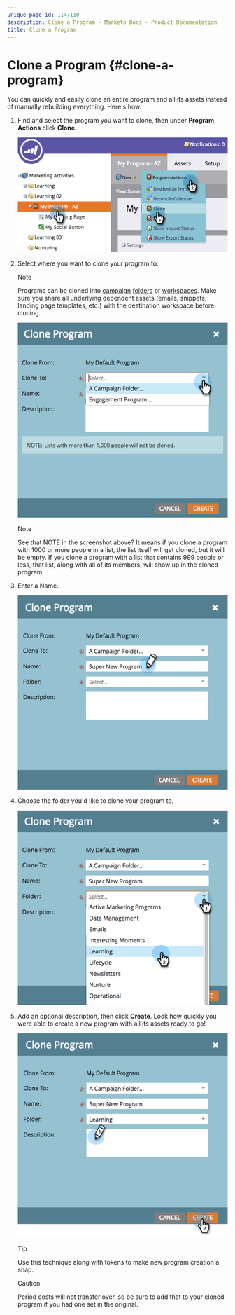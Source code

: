 ```yaml
---
unique-page-id: 1147110
description: Clone a Program - Marketo Docs - Product Documentation
title: Clone a Program
---
```


# Clone a Program {#clone-a-program}

You can quickly and easily clone an entire program and all its assets instead of manually rebuilding everything. Here's how.

1. Find and select the program you want to clone, then under **Program Actions** click **Clone.**

   ![](assets/image2014-9-5-14-3a31-3a49.png)

1. Select where you want to clone your program to.

   >[!NOTE]
   >
   >Programs can be cloned into [campaign](/help/marketo/product-docs/core-marketo-concepts/miscellaneous/create-new-campaign-folder.md) [folders](/help/marketo/product-docs/core-marketo-concepts/miscellaneous/create-new-campaign-folder.md) or [workspaces](/help/marketo/product-docs/administration/workspaces-and-person-partitions/create-a-new-workspace.md). Make sure you share all underlying dependent assets (emails, snippets, landing page templates, etc.) with the destination workspace before cloning.

   ![](assets/cloneto.png)

   >[!NOTE]
   >
   >See that NOTE in the screenshot above? It means if you clone a program with 1000 or more people in a list, the list itself will get cloned, but it will be empty. If you clone a program with a list that contains 999 people or less, that list, along with all of its members, will show up in the cloned program.

1. Enter a Name.

   ![](assets/cloneprogramname.png)

1. Choose the folder you'd like to clone your program to.

   ![](assets/choosefolderclone.png)

1. Add an optional description, then click **Create**. Look how quickly you were able to create a new program with all its assets ready to go!

   ![](assets/createclone.png)

   >[!TIP]
   >
   >Use this technique along with tokens to make new program creation a snap.

   >[!CAUTION]
   >
   >Period costs will not transfer over, so be sure to add that to your cloned program if you had one set in the original.
